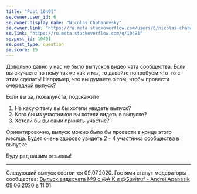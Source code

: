 ```yaml
---
title: "Post 10491"
se.owner.user_id: 6
se.owner.display_name: "Nicolas Chabanovsky"
se.owner.link: "https://ru.meta.stackoverflow.com/users/6/nicolas-chabanovsky"
se.link: "https://ru.meta.stackoverflow.com/q/10491"
se.post_id: 10491
se.post_type: question
se.score: 15
---
```

<p>Довольно давно у нас не было выпусков видео чата сообщества. Если вы скучаете по нему также как и мы, то давайте попробуем что–то с этим сделать! Например, что вы думаете о том, чтобы провести очередной выпуск?</p>
<p>Если вы за, пожалуйста, подскажите:</p>
<ol>
<li>На какую тему вы бы хотели увидеть выпуск?</li>
<li>Кого бы из участников вы хотели видеть в выпуске?</li>
<li>Хотели бы вы сами принять участие?</li>
</ol>
<p>Ориентировочно, выпуск можно было бы провести в конце этого месяца. Будет очень здорово увидеть 2 - 4 участника сообщества в выпуске.</p>
<p>Буду рад вашим отзывам!</p>
<hr />
<p>Следующий выпуск состоится 09.07.2020. Гостями станут модераторы сообщества: <a href="https://ru.meta.stackoverflow.com/q/10591/6">Выпуск видеочата №9 с @A K и @Suvitruf - Andrei Apanasik 09.06.2020 в 11:01</a></p>
